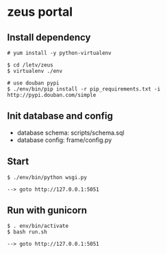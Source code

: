 zeus portal
============


## Install dependency

    # yum install -y python-virtualenv

    $ cd /letv/zeus
    $ virtualenv ./env

    # use douban pypi
    $ ./env/bin/pip install -r pip_requirements.txt -i http://pypi.douban.com/simple


## Init database and config

- database schema: scripts/schema.sql
- database config: frame/config.py

## Start

    $ ./env/bin/python wsgi.py

    --> goto http://127.0.0.1:5051


## Run with gunicorn

    $ . env/bin/activate
    $ bash run.sh
    
    --> goto http://127.0.0.1:5051



